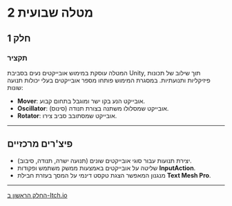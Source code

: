 # מטלה שבועית 2
## חלק 1
### תקציר

המטלה עוסקת במימוש אובייקטים נעים בסביבת Unity, תוך שילוב של תכונות פיזיקליות ותנועתיות. במסגרת המימוש פותחו מספר אובייקטים בעלי יכולות תנועה שונות:

- **Mover**: אובייקט הנע בקו ישר ומוגבל בתחום קבוע.  
- **Oscillator**: אובייקט שמסלולו משתנה בצורת תנודה (סינוס).  
- **Rotator**: אובייקט שמסתובב סביב צירו.



---

## פיצ'רים מרכזיים

- יצירת תנועות עבור סוגי אובייקטים שונים (תנועה ישרה, תנודה, סיבוב).  
- שליטה על אובייקטים באמצעות ממשק משתמש ופקודות **InputAction**.  
- מנגנון המאפשר הצגת טקסט דינמי על המסך בעזרת חבילת **Text Mesh Pro**.

---
[החלק הראשון ב-Itch.io](https://rehabgaming1.itch.io/matala2-part1)



